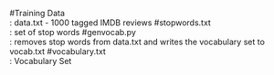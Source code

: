 #Training Data              
: data.txt - 1000 tagged IMDB reviews
#stopwords.txt                    
: set of stop words 
#genvocab.py          
: removes stop words from data.txt and writes the vocabulary set to vocab.txt
#vocabulary.txt                  
: Vocabulary Set
